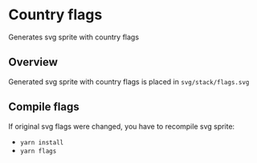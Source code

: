 # Country flags

Generates svg sprite with country flags

## Overview

Generated svg sprite with country flags is placed in `svg/stack/flags.svg`

## Compile flags

If original svg flags were changed, you have to recompile svg sprite:

* `yarn install`
* `yarn flags`
